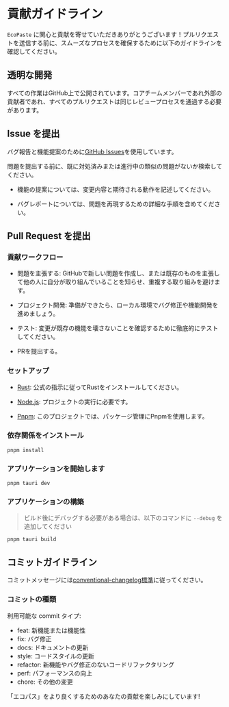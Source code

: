 # 貢献ガイドライン

`EcoPaste` に関心と貢献を寄せていただきありがとうございます！プルリクエストを送信する前に、スムーズなプロセスを確保するために以下のガイドラインを確認してください。

## 透明な開発

すべての作業はGitHub上で公開されています。コアチームメンバーであれ外部の貢献者であれ、すべてのプルリクエストは同じレビュープロセスを通過する必要があります。

## Issue を提出

バグ報告と機能提案のために[GitHub Issues](https://github.com/ayangweb/EcoPaste/issues)を使用しています。

問題を提出する前に、既に対処済みまたは進行中の類似の問題がないか検索してください。

- 機能の提案については、変更内容と期待される動作を記述してください。

- バグレポートについては、問題を再現するための詳細な手順を含めてください。

## Pull Request を提出

### 貢献ワークフロー

- 問題を主張する: GitHubで新しい問題を作成し、または既存のものを主張して他の人に自分が取り組んでいることを知らせ、重複する取り組みを避けます。

- プロジェクト開発: 準備ができたら、ローカル環境でバグ修正や機能開発を進めましょう。

- テスト: 変更が既存の機能を壊さないことを確認するために徹底的にテストしてください。

- PRを提出する。

### セットアップ

- [Rust](https://tauri.app/v1/guides/getting-started/prerequisites/): 公式の指示に従ってRustをインストールしてください。

- [Node.js](https://nodejs.org/en/): プロジェクトの実行に必要です。

- [Pnpm](https://pnpm.io/): このプロジェクトでは、パッケージ管理にPnpmを使用します。

### 依存関係をインストール

```shell
pnpm install
```

### アプリケーションを開始します

```shell
pnpm tauri dev
```

### アプリケーションの構築

> ビルド後にデバッグする必要がある場合は、以下のコマンドに `--debug` を追加してください

```shell
pnpm tauri build
```

## コミットガイドライン

コミットメッセージには[conventional-changelog標準](https://www.conventionalcommits.org/ja/v1.0.0/)に従ってください。

### コミットの種類

利用可能な commit タイプ:

- feat: 新機能または機能性
- fix: バグ修正
- docs: ドキュメントの更新
- style: コードスタイルの更新
- refactor: 新機能やバグ修正のないコードリファクタリング
- perf: パフォーマンスの向上
- chore: その他の変更

「エコパス」をより良くするためのあなたの貢献を楽しみにしています!